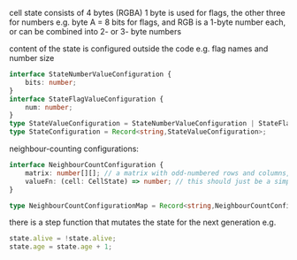 cell state consists of 4 bytes (RGBA)
1 byte is used for flags, the other three for numbers
e.g. byte A = 8 bits for flags, and RGB is a 1-byte number each, or can be combined into 2- or 3- byte numbers

content of the state is configured outside the code
e.g. flag names and number size

```ts
interface StateNumberValueConfiguration {
    bits: number;
}
interface StateFlagValueConfiguration {
    num: number;
}
type StateValueConfiguration = StateNumberValueConfiguration | StateFlagValueConfiguration;
type StateConfiguration = Record<string,StateValueConfiguration>;
```

neighbour-counting configurations:
```ts
interface NeighbourCountConfiguration {
    matrix: number[][]; // a matrix with odd-numbered rows and columns, the current cell is in the center
    valueFn: (cell: CellState) => number; // this should just be a simple expression
}

type NeighbourCountConfigurationMap = Record<string,NeighbourCountConfiguration>;

```

there is a step function that mutates the state for the next generation
e.g.
```js
state.alive = !state.alive;
state.age = state.age + 1;
```

